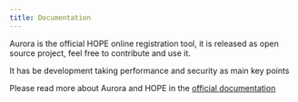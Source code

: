 ```yaml
---
title: Documentation
---
```


Aurora is the official HOPE online registration tool, it is released as open source project, feel free to contribute and use it. 

It has be development taking performance and security as main key points 

Please read more about Aurora and HOPE in the [official documentation](https://unicef.github.io/hope-documentation/) 
